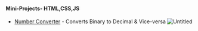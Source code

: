#### Mini-Projects- HTML,CSS,JS
* [Number Converter](https://github.com/LikhithaTadikonda/Mini-Projects-/tree/master/NumberConverter]) - Converts Binary to Decimal & Vice-versa
![Untitled](https://user-images.githubusercontent.com/63578321/122632417-46979600-d0f0-11eb-97ad-5e4250094619.png)

